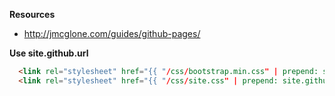 **Resources**

* http://jmcglone.com/guides/github-pages/


**Use site.github.url**

```html
  <link rel="stylesheet" href="{{ "/css/bootstrap.min.css" | prepend: site.github.url }}">
  <link rel="stylesheet" href="{{ "/css/site.css" | prepend: site.github.url }}">
```
